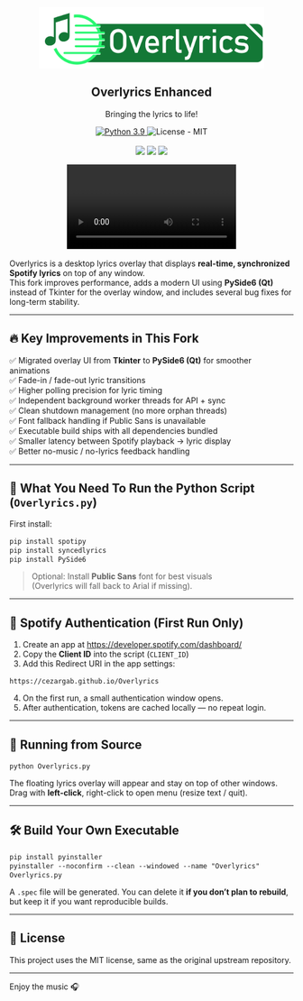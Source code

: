 <p align="center">
 <img width="400px" src="https://github.com/CezarGab/Overlyrics/raw/main/Logos/main-logo.png" align="center" alt="GitHub Readme Stats" />
 <h2 align="center">Overlyrics Enhanced</h2>
 <p align="center">Bringing the lyrics to life!</p>
</p>
  <p align="center">
    <a href="https://www.python.org">
      <img alt="Python 3.9" src="https://img.shields.io/badge/Python-3.9-3776AB.svg?style=flat&logo=python&logoColor=white" />
    </a>
    <a>
      <img alt="License - MIT" src="https://img.shields.io/badge/License-MIT-yellow.svg" />
    </a>
    <br />
    <br />
    <a>
      <img src="https://img.shields.io/badge/Spotify-1ED760?&style=for-the-badge&logo=spotify&logoColor=white"/>
    </a>
    <a>
      <img src="https://img.shields.io/badge/Python-FFD43B?style=for-the-badge&logo=python&logoColor=blue"/>
    </a>
    <a>
      <img src="https://img.shields.io/badge/GitHub%20Pages-222222?style=for-the-badge&logo=GitHub%20Pages&logoColor=white"/>
    </a>
 <p align="center">
   <a>
      <video src="demo.mp4"/>
    </a>
  </p>



Overlyrics is a desktop lyrics overlay that displays **real-time, synchronized Spotify lyrics** on top of any window.  
This fork improves performance, adds a modern UI using **PySide6 (Qt)** instead of Tkinter for the overlay window, and includes several bug fixes for long-term stability.

---

## 🔥 Key Improvements in This Fork

✅ Migrated overlay UI from **Tkinter** to **PySide6 (Qt)** for smoother animations  
✅ Fade-in / fade-out lyric transitions  
✅ Higher polling precision for lyric timing  
✅ Independent background worker threads for API + sync  
✅ Clean shutdown management (no more orphan threads)  
✅ Font fallback handling if Public Sans is unavailable  
✅ Executable build ships with all dependencies bundled  
✅ Smaller latency between Spotify playback → lyric display  
✅ Better no-music / no-lyrics feedback handling

---

## 🧩 What You Need To Run the Python Script (`Overlyrics.py`)

First install:

```
pip install spotipy
pip install syncedlyrics
pip install PySide6
```

> Optional: Install **Public Sans** font for best visuals  
(Overlyrics will fall back to Arial if missing).

---

## 🔑 Spotify Authentication (First Run Only)

1. Create an app at https://developer.spotify.com/dashboard/
2. Copy the **Client ID** into the script (`CLIENT_ID`)
3. Add this Redirect URI in the app settings:

```
https://cezargab.github.io/Overlyrics
```

4. On the first run, a small authentication window opens.
5. After authentication, tokens are cached locally — no repeat login.

---

## 🧪 Running from Source

```
python Overlyrics.py
```

The floating lyrics overlay will appear and stay on top of other windows.  
Drag with **left-click**, right-click to open menu (resize text / quit).

---

## 🛠️ Build Your Own Executable

```
pip install pyinstaller
pyinstaller --noconfirm --clean --windowed --name "Overlyrics" Overlyrics.py
```

A `.spec` file will be generated. You can delete it **if you don’t plan to rebuild**,  
but keep it if you want reproducible builds.

---

## 📜 License

This project uses the MIT license, same as the original upstream repository.

---

Enjoy the music 🎧
